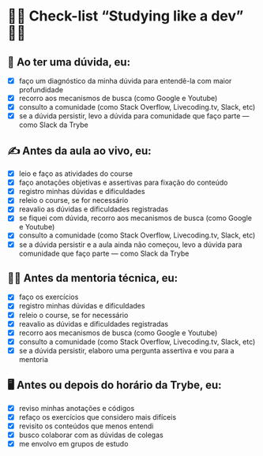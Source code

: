 #  :woman_technologist: Check-list “Studying like a dev” :technologist:

## :pencil: Ao ter uma dúvida, eu:

- [X] faço um diagnóstico da minha dúvida para entendê-la com maior profundidade
- [X] recorro aos mecanismos de busca (como Google e Youtube)
- [X] consulto a comunidade (como Stack Overflow, Livecoding.tv, Slack, etc)
- [X] se a dúvida persistir, levo a dúvida para comunidade que faço parte — como Slack da Trybe

## :writing_hand: Antes da aula ao vivo, eu:
- [X] leio e faço as atividades do course
- [X] faço anotações objetivas e assertivas para fixação do conteúdo
- [X] registro minhas dúvidas e dificuldades
- [X] releio o course, se for necessário
- [X] reavalio as dúvidas e dificuldades registradas
- [X] se fiquei com dúvida, recorro aos mecanismos de busca (como Google e Youtube)
- [X] consulto a comunidade (como Stack Overflow, Livecoding.tv, Slack, etc)
- [X] se a dúvida persistir e a aula ainda não começou, levo a dúvida para comunidade que faço parte — como Slack da Trybe

## :muscle::brain: Antes da mentoria técnica, eu:
- [X] faço os exercícios
- [X] registro minhas dúvidas e dificuldades
- [X] releio o course, se for necessário
- [X] reavalio as dúvidas e dificuldades registradas
- [X] recorro aos mecanismos de busca (como Google e Youtube)
- [X] consulto a comunidade (como Stack Overflow, Livecoding.tv, Slack, etc)
- [X] se a dúvida persistir, elaboro uma pergunta assertiva e vou para a mentoria

## :desktop_computer: Antes ou depois do horário da Trybe, eu:
- [X] reviso minhas anotações e códigos
- [X] refaço os exercícios que considero mais difíceis
- [X] revisito os conteúdos que menos entendi
- [X] busco colaborar com as dúvidas de colegas
- [X] me envolvo em grupos de estudo
